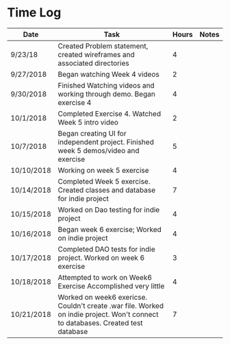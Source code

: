 # Time Log

| Date | Task | Hours | Notes|
|------|------|-------|------|
| 9/23/18| Created Problem statement, created wireframes and associated directories| 4 | |
| 9/27/2018| Began watching Week 4 videos|2| |
|9/30/2018|Finished Watching videos and working through demo. Began exercise 4|4  | |
|10/1/2018|Completed Exercise 4. Watched Week 5 intro video|2| |
|10/7/2018|Began creating UI for independent project. Finished week 5 demos/video and exercise|5||
|10/10/2018|Working on week 5 exercise| 4 | |
|10/14/2018|Completed Week 5 exercise. Created classes and database for indie project|7  | |
|10/15/2018|Worked on Dao testing for indie project|4| |
|10/16/2018|Began week 6 exercise; Worked on indie project|4| |
|10/17/2018|Completed DAO tests for indie project. Worked on week 6 exercise|3| |
|10/18/2018|Attempted to work on Week6 Exercise Accomplished very little|4| |
|10/21/2018|Worked on week6 exericse. Couldn't create .war file. Worked on indie project. Won't connect to databases. Created test database|7  | |

